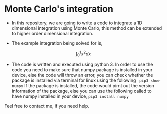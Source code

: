 # Monte Carlo's integration

- In this repository, we are going to write a code to integrate a 1D dimensional integration using Monte Carlo, this method can be extended to higher order dimensional integration. 



- The example integration being solved for is, 

$$\int_0^1 x^2 dx$$

- The code is written and executed using python 3. In order to use the code you need to make sure that numpy package is installed in your device, else the code will throw an error, you can check whether the package is installed via terminal for linux using the following
``` pip3 show numpy```
If the package is installed, the code would pirnt out the version information of the package, else you can use the following called to have numpy installed in your device, 
```pip3 install numpy```


Feel free to contact me, if you need help. 

